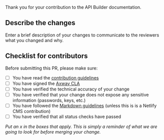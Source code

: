 Thank you for your contribution to the API Builder documentation.

## Describe the changes

Enter a brief description of your changes to communicate to the reviewers what you changed and why.

## Checklist for contributors

Before submitting this PR, please make sure:

* [ ] You have read the [contribution guidelines](https://axway-open-docs.netlify.com/docs/contribution_guidelines/)
* [ ] You have signed the [Axway CLA](https://cla.axway.com/)
* [ ] You have verified the technical accuracy of your change
* [ ] You have verified that your change does not expose any sensitive information (passwords, keys, etc.)
* [ ] You have followed the [Markdown guidelines](https://axway-open-docs.netlify.com/docs/contribution_guidelines/writing_markdown/)  (unless this is is a Netlify CMS contribution)
* [ ] You have verified that all status checks have passed

_Put an x in the boxes that apply. This is simply a reminder of what we are going to look for before merging your change._